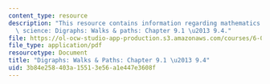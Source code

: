 ```yaml
---
content_type: resource
description: "This resource contains information regarding mathematics for computer\
  \ science: Digraphs: Walks & paths: Chapter 9.1 \u2013 9.4."
file: https://ol-ocw-studio-app-production.s3.amazonaws.com/courses/6-042j-mathematics-for-computer-science-spring-2015/3b84e258403a15513e56a1e447e3608f_MIT6_042JS15_Session16.pdf
file_type: application/pdf
resourcetype: Document
title: "Digraphs: Walks & Paths: Chapter 9.1 \u2013 9.4"
uid: 3b84e258-403a-1551-3e56-a1e447e3608f
---
```

